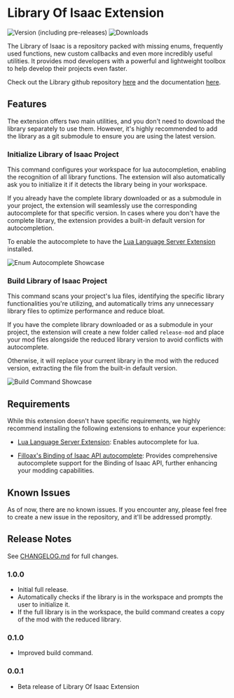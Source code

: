 # Library Of Isaac Extension

![Version (including pre-releases)](https://img.shields.io/visual-studio-marketplace/v/ThiccoCatto.library-of-isaac-extension)
![Downloads](https://img.shields.io/visual-studio-marketplace/i/ThiccoCatto.library-of-isaac-extension)

The Library of Isaac is a repository packed with missing enums, frequently used functions, new custom callbacks and even more incredibly useful utilities. It provides mod developers with a powerful and lightweight toolbox to help develop their projects even faster.

Check out the Library github repository [here](https://github.com/Team-Compliance/libraryofisaac) and the documentation [here](https://team-compliance.gitbook.io/library-of-isaac/).

## Features

The extension offers two main utilities, and you don't need to download the library separately to use them. However, it's highly recommended to add the library as a git submodule to ensure you are using the latest version.

### Initialize Library of Isaac Project

This command configures your workspace for lua autocompletion, enabling the recognition of all library functions. The extension will also automatically ask you to initialize it if it detects the library being in your workspace.

If you already have the complete library downloaded or as a submodule in your project, the extension will seamlessly use the corresponding autocomplete for that specific version. In cases where you don't have the complete library, the extension provides a built-in default version for autocompletion.

To enable the autocomplete to have the [Lua Language Server Extension](https://marketplace.visualstudio.com/items?itemName=sumneko.lua) installed.

![Enum Autocomplete Showcase](https://imgur.com/azueo2s.png)

### Build Library of Isaac Project

This command scans your project's lua files, identifying the specific library functionalities you're utilizing, and automatically trims any unnecessary library files to optimize performance and reduce bloat.

If you have the complete library downloaded or as a submodule in your project, the extension will create a new  folder called `release-mod` and place your mod files alongside the reduced library version to avoid conflicts with autocomplete.

Otherwise, it will replace your current library in the mod with the reduced version, extracting the file from the built-in default version.

![Build Command Showcase](https://imgur.com/EinZUy0.gif)

## Requirements

While this extension doesn't have specific requirements, we highly recommend installing the following extensions to enhance your experience:

- [Lua Language Server Extension](https://marketplace.visualstudio.com/items?itemName=sumneko.lua): Enables autocomplete for lua.

- [Filloax's Binding of Isaac API autocomplete](https://marketplace.visualstudio.com/items?itemName=Filloax.isaac-lua-api-vscode): Provides comprehensive autocomplete support for the Binding of Isaac API, further enhancing your modding capabilities.

## Known Issues

As of now, there are no known issues. If you encounter any, please feel free to create a new issue in the repository, and it'll be addressed promptly.

## Release Notes

See [CHANGELOG.md](CHANGELOG.md) for full changes.

### 1.0.0

- Initial full release.
- Automatically checks if the library is in the workspace and prompts the user to initialize it.
- If the full library is in the workspace, the build command creates a copy of the mod with the reduced library.

### 0.1.0

- Improved build command.

### 0.0.1

- Beta release of Library Of Isaac Extension
